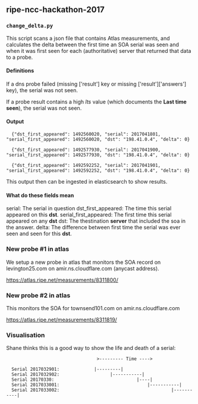 
## ripe-ncc-hackathon-2017

### `change_delta.py`

This script scans a json file that contains Atlas measurements, and
calculates the delta between the first time an SOA serial was seen and when it
was first seen for each (authoritative) server that returned that data to a probe.

#### Definitions

If a dns probe failed (missing ['result'] key or missing ['result']['answers'] key), the serial was not seen.

If a probe result contains a high *lts* value (which documents the **Last time seen**), the serial was not seen.

#### Output

```
  {"dst_first_appeared": 1492560020, "serial": 2017041801, "serial_first_appeared": 1492560020, "dst": "198.41.0.4", "delta": 0}

  {"dst_first_appeared": 1492577930, "serial": 2017041900, "serial_first_appeared": 1492577930, "dst": "198.41.0.4", "delta": 0}

  {"dst_first_appeared": 1492592252, "serial": 2017041901, "serial_first_appeared": 1492592252, "dst": "198.41.0.4", "delta": 0}
```

This output then can be ingested in elasticsearch to show results.

#### What do these fields mean

  serial: The serial in question
  dst_first_appeared: The time this serial appeared on this **dst**.
  serial_first_appeared: The first time this serial appeared on any **dst**
  dst: The thestination **server** that included the soa in the answer.
  delta: The difference between first time the serial was ever seen and seen for this **dst**.


### New probe #1 in atlas

We setup a new probe in atlas that monitors the SOA record on levington25.com on amir.ns.cloudflare.com (anycast address).

https://atlas.ripe.net/measurements/8311800/


### New probe #2 in atlas

This monitors the SOA for townsend101.com on amir.ns.cloudflare.com

https://atlas.ripe.net/measurements/8311819/


### Visualisation

Shane thinks this is a good way to show the life and death of a serial:

```
                                  >--------- Time ---->

  Serial 2017032901:             |---------|
  Serial 2017032902:                   |-----------|
  Serial 20170330:                               |----|
  Serial 2017033001:                                 |-----------|
  Serial 2017033002:                                          |-----------|
```

